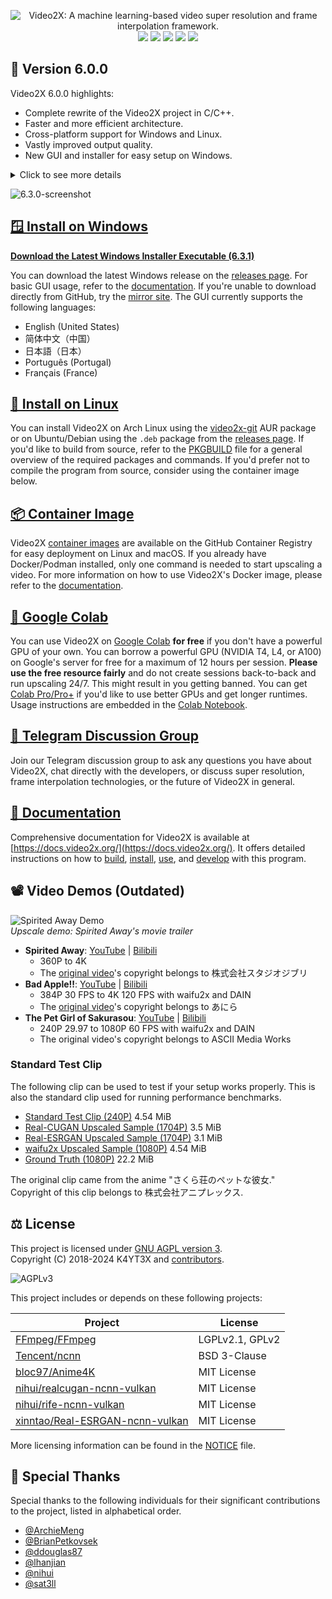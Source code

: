<p align="center">
   <img src="https://github.com/user-attachments/assets/5cd63373-e806-474f-94ec-6e04963bf90f"
        alt="Video2X: A machine learning-based video super resolution and frame interpolation framework."/>
   </br>
   <img src="https://img.shields.io/github/v/release/k4yt3x/video2x?style=flat-square"/>
   <img src="https://img.shields.io/github/downloads/k4yt3x/video2x/total?style=flat-square"/>
   <img src="https://img.shields.io/github/license/k4yt3x/video2x?style=flat-square"/>
   <img src="https://img.shields.io/github/sponsors/k4yt3x?style=flat-square&link=https%3A%2F%2Fgithub.com%2Fsponsors%2Fk4yt3x"/>
   <img src="https://img.shields.io/badge/dynamic/json?color=%23e85b46&label=Patreon&query=data.attributes.patron_count&suffix=%20patrons&url=https%3A%2F%2Fwww.patreon.com%2Fapi%2Fcampaigns%2F4507807&style=flat-square"/>
</p>

## 🌟 Version 6.0.0

Video2X 6.0.0 highlights:

- Complete rewrite of the Video2X project in C/C++.
- Faster and more efficient architecture.
- Cross-platform support for Windows and Linux.
- Vastly improved output quality.
- New GUI and installer for easy setup on Windows.

<details>
<summary>Click to see more details</summary>

Version 6.0.0 is a complete rewrite of this project in C/C++. It:

- genuinely works this time, with much less hassle compared to the 5.0.0 beta;
- is blazing fast, thanks to the new optimized pipeline and the efficiency of C/C++;
- is cross-platform, available now for both Windows and Linux;
- offers significantly better output quality with Anime4K v4, RealESRGAN, RealCUGAN, and RIFE;
- supports two modes: filtering (upscaling) and frame interpolation;
- supports Anime4K v4 and all custom MPV-compatible GLSL shaders;
- supports RealESRGAN, RealCUGAN, and RIFE (all models) via ncnn and Vulkan;
- requires zero additional disk space during processing, just space for the final output.

</details>

![6.3.0-screenshot](https://github.com/user-attachments/assets/c5442f84-5ffc-4476-915f-a0fc188a2cb3)

## [🪟 Install on Windows](https://docs.video2x.org/installing/windows-qt6.html)

**[Download the Latest Windows Installer Executable (6.3.1)](https://github.com/k4yt3x/video2x/releases/download/6.3.1/video2x-qt6-windows-amd64-installer.exe)**

You can download the latest Windows release on the [releases page](https://github.com/k4yt3x/video2x/releases/latest). For basic GUI usage, refer to the [documentation](https://docs.video2x.org/running/desktop.html). If you're unable to download directly from GitHub, try the [mirror site](https://files.k4yt3x.com/Projects/Video2X). The GUI currently supports the following languages:

- English (United States)
- 简体中文（中国）
- 日本語（日本）
- Português (Portugal)
- Français (France)

## [🐧 Install on Linux](https://docs.video2x.org/installing/linux.html)

You can install Video2X on Arch Linux using the [video2x-git](https://aur.archlinux.org/packages/video2x-git) AUR package or on Ubuntu/Debian using the `.deb` package from the [releases page](https://github.com/k4yt3x/video2x/releases/latest). If you'd like to build from source, refer to the [PKGBUILD](packaging/arch/PKGBUILD) file for a general overview of the required packages and commands. If you'd prefer not to compile the program from source, consider using the container image below.

## [📦 Container Image](https://docs.video2x.org/running/container.html)

Video2X [container images](https://github.com/k4yt3x/video2x/pkgs/container/video2x) are available on the GitHub Container Registry for easy deployment on Linux and macOS. If you already have Docker/Podman installed, only one command is needed to start upscaling a video. For more information on how to use Video2X's Docker image, please refer to the [documentation](https://docs.video2x.org/running/container.html).

## [📔 Google Colab](https://colab.research.google.com/drive/1gWEwcA9y57EsxwOjmLNmNMXPsafw0kGo)

You can use Video2X on [Google Colab](https://colab.research.google.com/) **for free** if you don't have a powerful GPU of your own. You can borrow a powerful GPU (NVIDIA T4, L4, or A100) on Google's server for free for a maximum of 12 hours per session. **Please use the free resource fairly** and do not create sessions back-to-back and run upscaling 24/7. This might result in you getting banned. You can get [Colab Pro/Pro+](https://colab.research.google.com/signup/pricing) if you'd like to use better GPUs and get longer runtimes. Usage instructions are embedded in the [Colab Notebook](https://colab.research.google.com/drive/1gWEwcA9y57EsxwOjmLNmNMXPsafw0kGo).

## [💬 Telegram Discussion Group](https://t.me/video2x)

Join our Telegram discussion group to ask any questions you have about Video2X, chat directly with the developers, or discuss super resolution, frame interpolation technologies, or the future of Video2X in general.

## [📖 Documentation](https://docs.video2x.org/)

Comprehensive documentation for Video2X is available at [https://docs.video2x.org/](https://docs.video2x.org/). It offers detailed instructions on how to [build](https://docs.video2x.org/building/index.html), [install](https://docs.video2x.org/installing/index.html), [use](https://docs.video2x.org/running/index.html), and [develop](https://docs.video2x.org/developing/index.html) with this program.

## 📽️ Video Demos (Outdated)

![Spirited Away Demo](https://user-images.githubusercontent.com/21986859/49412428-65083280-f73a-11e8-8237-bb34158a545e.png)\
_Upscale demo: Spirited Away's movie trailer_

- **Spirited Away**: [YouTube](https://youtu.be/mGEfasQl2Zo) | [Bilibili](https://www.bilibili.com/video/BV1V5411471i/)
  - 360P to 4K
  - The [original video](https://www.youtube.com/watch?v=ByXuk9QqQkk)'s copyright belongs to 株式会社スタジオジブリ
- **Bad Apple!!**: [YouTube](https://youtu.be/A81rW_FI3cw) | [Bilibili](https://www.bilibili.com/video/BV16K411K7ue)
  - 384P 30 FPS to 4K 120 FPS with waifu2x and DAIN
  - The [original video](https://www.nicovideo.jp/watch/sm8628149)'s copyright belongs to あにら
- **The Pet Girl of Sakurasou**: [YouTube](https://youtu.be/M0vDI1HH2_Y) | [Bilibili](https://www.bilibili.com/video/BV14k4y167KP/)
  - 240P 29.97 to 1080P 60 FPS with waifu2x and DAIN
  - The original video's copyright belongs to ASCII Media Works

### Standard Test Clip

The following clip can be used to test if your setup works properly. This is also the standard clip used for running performance benchmarks.

- [Standard Test Clip (240P)](https://files.k4yt3x.com/Resources/Videos/standard-test.mp4) 4.54 MiB
- [Real-CUGAN Upscaled Sample (1704P)](https://files.k4yt3x.com/Resources/Videos/standard-realcugan.mp4) 3.5 MiB
- [Real-ESRGAN Upscaled Sample (1704P)](https://files.k4yt3x.com/Resources/Videos/standard-realesrgan.mp4) 3.1 MiB
- [waifu2x Upscaled Sample (1080P)](https://files.k4yt3x.com/Resources/Videos/standard-waifu2x.mp4) 4.54 MiB
- [Ground Truth (1080P)](https://files.k4yt3x.com/Resources/Videos/standard-original.mp4) 22.2 MiB

The original clip came from the anime "さくら荘のペットな彼女."\
Copyright of this clip belongs to 株式会社アニプレックス.

## ⚖️ License

This project is licensed under [GNU AGPL version 3](https://www.gnu.org/licenses/agpl-3.0.txt).\
Copyright (C) 2018-2024 K4YT3X and [contributors](https://github.com/k4yt3x/video2x/graphs/contributors).

![AGPLv3](https://www.gnu.org/graphics/agplv3-155x51.png)

This project includes or depends on these following projects:

| Project                                                                               | License         |
| ------------------------------------------------------------------------------------- | --------------- |
| [FFmpeg/FFmpeg](https://www.ffmpeg.org/)                                              | LGPLv2.1, GPLv2 |
| [Tencent/ncnn](https://github.com/Tencent/ncnn)                                       | BSD 3-Clause    |
| [bloc97/Anime4K](https://github.com/bloc97/Anime4K)                                   | MIT License     |
| [nihui/realcugan-ncnn-vulkan](https://github.com/nihui/realcugan-ncnn-vulkan)         | MIT License     |
| [nihui/rife-ncnn-vulkan](https://github.com/nihui/rife-ncnn-vulkan)                   | MIT License     |
| [xinntao/Real-ESRGAN-ncnn-vulkan](https://github.com/xinntao/Real-ESRGAN-ncnn-vulkan) | MIT License     |

More licensing information can be found in the [NOTICE](NOTICE) file.

## 🌺 Special Thanks

Special thanks to the following individuals for their significant contributions to the project, listed in alphabetical order.

- [@ArchieMeng](https://github.com/archiemeng)
- [@BrianPetkovsek](https://github.com/BrianPetkovsek)
- [@ddouglas87](https://github.com/ddouglas87)
- [@lhanjian](https://github.com/lhanjian)
- [@nihui](https://github.com/nihui)
- [@sat3ll](https://github.com/sat3ll)

